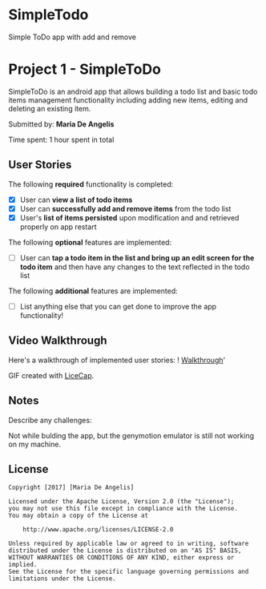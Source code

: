 # SimpleTodo
Simple ToDo app with add and remove

# Project 1 - **SimpleToDo**

SimpleToDo is an android app that allows building a todo list and basic todo items management functionality including adding new items, editing and deleting an existing item.

Submitted by: **Maria De Angelis**

Time spent: 1 hour spent in total

## User Stories

The following **required** functionality is completed:

* [X] User can **view a list of todo items**
* [X] User can **successfully add and remove items** from the todo list
* [X] User's **list of items persisted** upon modification and and retrieved properly on app restart

The following **optional** features are implemented:

* [ ] User can **tap a todo item in the list and bring up an edit screen for the todo item** and then have any changes to the text reflected in the todo list

The following **additional** features are implemented:

* [ ] List anything else that you can get done to improve the app functionality!

## Video Walkthrough

Here's a walkthrough of implemented user stories:
! [Walkthrough](walkthrough.gif)'

GIF created with [LiceCap](http://www.cockos.com/licecap/).

## Notes

Describe any challenges:

Not while bulding the app, but the genymotion emulator is still  not working on my machine.

## License

    Copyright [2017] [Maria De Angelis]

    Licensed under the Apache License, Version 2.0 (the "License");
    you may not use this file except in compliance with the License.
    You may obtain a copy of the License at

        http://www.apache.org/licenses/LICENSE-2.0

    Unless required by applicable law or agreed to in writing, software
    distributed under the License is distributed on an "AS IS" BASIS,
    WITHOUT WARRANTIES OR CONDITIONS OF ANY KIND, either express or implied.
    See the License for the specific language governing permissions and
    limitations under the License.
